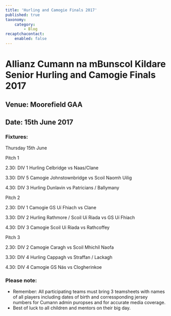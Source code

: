 ```yaml
---
title: 'Hurling and Camogie Finals 2017'
published: true
taxonomy:
    category:
        - Blog
recaptchacontact:
    enabled: false
---
```


# Allianz Cumann na mBunscol Kildare Senior Hurling and Camogie Finals 2017
## Venue: Moorefield GAA
## Date: 15th June 2017

### Fixtures: 
Thursday 15th June

 

Pitch 1           

2.30: DIV 1 Hurling Celbridge          vs     Naas/Clane

3.30: DIV 5 Camogie Johnstownbridge    vs     Scoil Naomh Uilig

4.30: DIV 3 Hurling Dunlavin           vs     Patricians / Ballymany


Pitch 2

2.30: DIV 1 Camogie GS Uí Fhiach    vs     Clane

3.30: DIV 2 Hurling Rathmore / Scoil Uí Riada    vs    GS Uí Fhiach

4.30: DIV 3 Camogie Scoil Ui Riada  vs     Rathcoffey    

 
Pitch 3

2.30: DIV 2 Camogie Caragh               vs     Scoil Mhichíl Naofa

3.30: DIV 4 Hurling Cappagh           vs     Straffan / Lackagh

4.30: DIV 4 Camogie GS Nás               vs     Clogherinkoe           

### Please note: 
* Remember: All participating teams must bring 3 teamsheets with names of all players including dates of birth and corressponding jersey numbers for Cumann admin puropses and for accurate media coverage.
* Best of luck to all children and mentors on their big day.